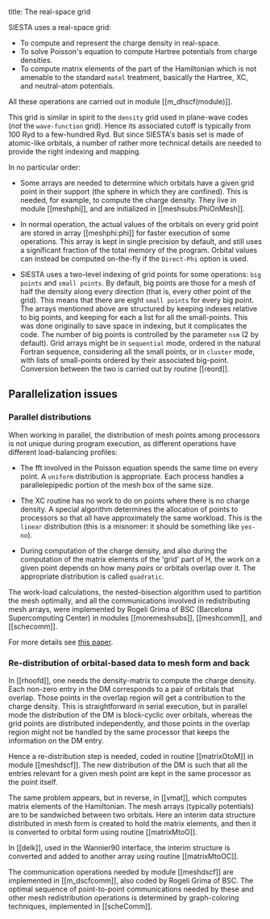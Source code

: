 title: The real-space grid

SIESTA uses a real-space grid:

* To compute and represent the charge density in real-space.
* To solve Poisson's equation to compute Hartree potentials from charge densities.
* To compute matrix elements of the part of the Hamiltonian which is not amenable to
the standard ``matel`` treatment, basically the Hartree, XC, and neutral-atom potentials.

All these operations are carried out in module [[m_dhscf(module)]].

This grid is similar in spirit to the ``density`` grid used in
plane-wave codes (*not* the ``wave-function`` grid). Hence its
associated cutoff is typically from 100 Ryd to a few-hundred Ryd.  But
since SIESTA's basis set is made of atomic-like orbitals, a number of
rather more technical details are needed to provide the right indexing and
mapping.

In no particular order:

* Some arrays are needed to determine which orbitals have a given grid
  point in their support (the sphere in which they are confined). This
  is needed, for example, to compute the charge density. They live in
  module [[meshphi]], and are initialized in [[meshsubs:PhiOnMesh]].

* In normal operation, the actual values of the orbitals on every grid
  point are stored in array [[meshphi:phi]] for faster execution of
  some operations. This array is kept in single precision by default,
  and still uses a significant fraction of the total memory of the
  program. Orbital values can instead be computed on-the-fly if the
  ``Direct-Phi`` option is used.

* SIESTA uses a two-level indexing of grid points for some operations:
  ``big points`` and ``small points``. By default, big points are
  those for a mesh of half the density along every direction (that is,
  every other point of the grid). This means that there are eight
  ``small points`` for every big point. The arrays mentioned above are
  structured by keeping indexes relative to big points, and keeping
  for each a list for all the small-points. This was done originally
  to save space in indexing, but it complicates the code.  The number
  of big points is controlled by the parameter ``nsm`` (2 by
  default). Grid arrays might be in ``sequential`` mode, ordered in
  the natural Fortran sequence, considering all the small points, or
  in ``cluster`` mode, with lists of small-points ordered by their
  associated big-point. Conversion between the two is carried out by
  routine [[reord]].

## Parallelization issues

### Parallel distributions

When working in parallel, the distribution of mesh points among
processors is not unique during program execution, as different
operations have different load-balancing profiles:

* The fft involved in the Poisson equation spends the same time on
  every point. A ``uniform`` distribution is appropriate. Each process
  handles a parallelepipedic portion of the mesh box of the same size.

* The XC routine has no work to do on points where there is no charge
  density. A special algorithm determines the allocation of points to
  processors so that all have approximately the same workload. This is
  the ``linear`` distribution (this is a misnomer: it should be
  something like ``yes-no``).

* During computation of the charge density, and also during the
computation of the matrix elements of the 'grid' part of H, the work
on a given point depends on how many *pairs* or orbitals overlap over
it. The appropriate distribution is called ``quadratic``.

The work-load calculations, the nested-bisection algorithm used to
partition the mesh optimally, and all the communications involved in
redistributing mesh arrays, were implemented by Rogeli Grima of BSC
(Barcelona Supercomputing Center) in modules [[moremeshsubs]], [[meshcomm]], and [[schecomm]].

For more details see [this paper](http://doi.org/10.1007/s00214-010-0816-5).

### Re-distribution of orbital-based data to mesh form and back

In [[rhoofd]], one needs the density-matrix to compute the charge
density. Each non-zero entry in the DM corresponds to a pair of
orbitals that overlap. Those points in the overlap region will get a
contribution to the charge density. This is straightforward in serial
execution, but in parallel mode the distribution of the DM is
block-cyclic over orbitals, whereas the grid points are distributed
independently, and those points in the overlap region might not be handled by
the same processor that keeps the information on the DM entry.

Hence a re-distribution step is needed, coded in routine
[[matrixOtoM]] in module [[meshdscf]]. The new distribution of the DM
is such that all the entries relevant for a given mesh point are kept
in the same processor as the point itself.

The same problem appears, but in reverse, in [[vmat]], which computes
matrix elements of the Hamiltonian. The mesh arrays (typically potentials)
are to be sandwiched between two orbitals. Here an interim data structure
distributed in mesh form is created to hold the matrix elements, and then it
is converted to orbital form using routine [[matrixMtoO]].

In [[delk]], used in the Wannier90 interface, the interim structure is
converted and added to another array using routine [[matrixMtoOC]].

The communication operations needed by module [[meshdscf]] are
implemented in [[m_dscfcomm]], also coded by Rogeli Grima of BSC.  The
optimal sequence of point-to-point communications needed by these and
other mesh redistribution operations is determined by graph-coloring
techniques, implemented in [[scheComm]].

